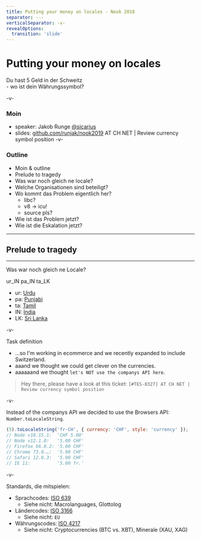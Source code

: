 ```yaml
---
title: Putting your money on locales - Nook 2018
separator: ---
verticalSeparator: -v-
revealOptions:
  transition: 'slide'
---
```


# Putting your money on locales

Du hast 5 Geld in der Schweitz<br />- wo ist dein Währungssymbol?

-v-

### Moin

- speaker: Jakob Runge [@sicarius](https://twitter.com/sicarius)
- slides: [github.com/runjak/nook2019](https://github.com/runjak/nook2019)
  AT CH NET | Review currency symbol position
  -v-

### Outline

- Moin & outline
- Prelude to tragedy
- Was war noch gleich ne locale?
- Welche Organisationen sind beteiligt?
- Wo kommt das Problem eigentlich her?
  - libc?
  - v8 -> icu!
  - source pls?
- Wie ist das Problem jetzt?
- Wie ist die Eskalation jetzt?

---

## Prelude to tragedy

---

Was war noch gleich ne Locale?

ur_IN pa_IN ta_LK

- ur: [Urdu](https://en.wikipedia.org/wiki/Urdu)
- pa: [Punjabi](https://en.wikipedia.org/wiki/Punjabi_language)
- ta: [Tamil](https://de.wikipedia.org/wiki/Tamil)
- IN: [India](https://en.wikipedia.org/wiki/India)
- LK: [Sri Lanka](https://en.wikipedia.org/wiki/Sri_Lanka)

-v-

Task definition

- …so I'm working in ecommerce and we recently expanded to include Switzerland.
- aaand we thought we could get clever on the currencies.
- aaaaaand we thought `let's NOT use the companys API here`.

> Hey there, please have a look at this ticket:
> `[#TES-8327] AT CH NET | Review currency symbol position`

-v-

Instead of the companys API we decided to use the Browsers API: `Number.toLocaleString`.

```javascript
(5).toLocaleString('fr-CH', { currency: 'CHF', style: 'currency' });
// Node v10.15.1:  'CHF 5.00'
// Node v12.1.0:   '5.00 CHF'
// Firefox 66.0.2: '5.00 CHF'
// Chrome 73.0.…:  '5.00 CHF'
// Safari 12.0.3:  '5.00 CHF'
// IE 11:          '5.00 fr.'
```

-v-

Standards, die mitspielen:

- Sprachcodes: [ISO 639](https://en.wikipedia.org/wiki/ISO_639)
  - Siehe nicht: Macrolanguages, Glottolog
- Ländercodes: [ISO 3166](https://en.wikipedia.org/wiki/ISO_3166)
  - Siehe nicht: `EU`
- Währungscodes: [ISO 4217](https://en.wikipedia.org/wiki/ISO_4217)
  - Siehe nicht: Cryptocurrencies (BTC vs. XBT), Minerale (XAU, XAG)
